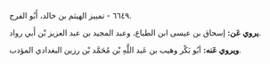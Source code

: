 ٦٦٤٩ - تمييز الهيثم بن خالد، أَبُو الفرج.

**يروي عَن:** إسحاق بن عيسى ابن الطباع، وعبد المجيد بن عبد العزيز بْن أَبي رواد.

**ويروي عَنه:** أبُو بَكْر وهيب بن عَبد اللَّهِ بْن مُحَمَّد بْن رزين البغدادي المؤدب.